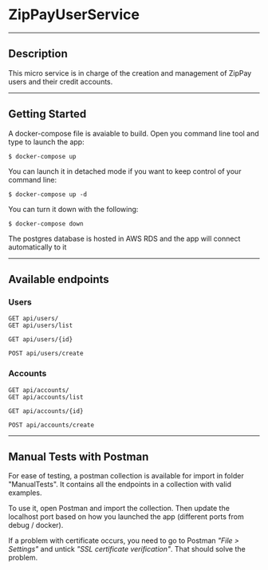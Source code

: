 # ZipPayUserService
----
## Description

This micro service is in charge of the creation and management of ZipPay users and their credit accounts.

----
## Getting Started

A docker-compose file is avaiable to build. Open you command line tool and type to launch the app:

    $ docker-compose up

You can launch it in detached mode if you want to keep control of your command line:

    $ docker-compose up -d


You can turn it down with the following:

    $ docker-compose down


The postgres database is hosted in AWS RDS and the app will connect automatically to it

----
## Available endpoints
### Users 
    GET api/users/
    GET api/users/list

    GET api/users/{id}

    POST api/users/create

### Accounts
    GET api/accounts/
    GET api/accounts/list

    GET api/accounts/{id}

    POST api/accounts/create

----
## Manual Tests with Postman
For ease of testing, a postman collection is available for import in folder "ManualTests". It contains all the endpoints in a collection with valid examples. 

To use it, open Postman and import the collection. Then update the localhost port based on how you launched the app (different ports from debug / docker).

If a problem with certificate occurs, you need to go to Postman *"File > Settings"* and untick *"SSL certificate verification"*. That should solve the problem.